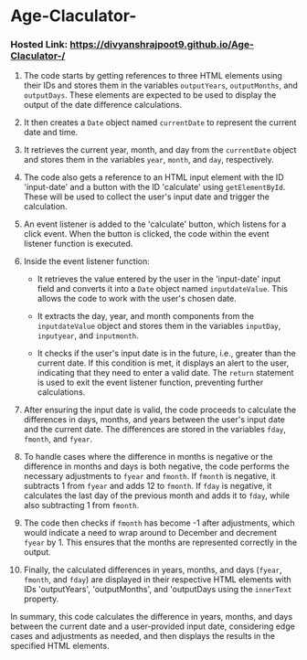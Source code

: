 # Age-Claculator-
### Hosted Link: https://divyanshrajpoot9.github.io/Age-Claculator-/

1. The code starts by getting references to three HTML elements using their IDs and stores them in the variables `outputYears`, `outputMonths`, and `outputDays`. These elements are expected to be used to display the output of the date difference calculations.

2. It then creates a `Date` object named `currentDate` to represent the current date and time.

3. It retrieves the current year, month, and day from the `currentDate` object and stores them in the variables `year`, `month`, and `day`, respectively.

4. The code also gets a reference to an HTML input element with the ID 'input-date' and a button with the ID 'calculate' using `getElementById`. These will be used to collect the user's input date and trigger the calculation.

5. An event listener is added to the 'calculate' button, which listens for a click event. When the button is clicked, the code within the event listener function is executed.

6. Inside the event listener function:
   - It retrieves the value entered by the user in the 'input-date' input field and converts it into a `Date` object named `inputdateValue`. This allows the code to work with the user's chosen date.

   - It extracts the day, year, and month components from the `inputdateValue` object and stores them in the variables `inputDay`, `inputyear`, and `inputmonth`.

   - It checks if the user's input date is in the future, i.e., greater than the current date. If this condition is met, it displays an alert to the user, indicating that they need to enter a valid date. The `return` statement is used to exit the event listener function, preventing further calculations.

7. After ensuring the input date is valid, the code proceeds to calculate the differences in days, months, and years between the user's input date and the current date. The differences are stored in the variables `fday`, `fmonth`, and `fyear`.

8. To handle cases where the difference in months is negative or the difference in months and days is both negative, the code performs the necessary adjustments to `fyear` and `fmonth`. If `fmonth` is negative, it subtracts 1 from `fyear` and adds 12 to `fmonth`. If `fday` is negative, it calculates the last day of the previous month and adds it to `fday`, while also subtracting 1 from `fmonth`.

9. The code then checks if `fmonth` has become -1 after adjustments, which would indicate a need to wrap around to December and decrement `fyear` by 1. This ensures that the months are represented correctly in the output.

10. Finally, the calculated differences in years, months, and days (`fyear`, `fmonth`, and `fday`) are displayed in their respective HTML elements with IDs 'outputYears', 'outputMonths', and 'outputDays using the `innerText` property.

In summary, this code calculates the difference in years, months, and days between the current date and a user-provided input date, considering edge cases and adjustments as needed, and then displays the results in the specified HTML elements.
